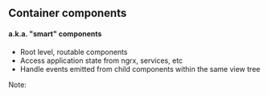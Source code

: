 ## Container components

#### a.k.a. "smart" components

- Root level, routable components
- Access application state from ngrx, services, etc
- Handle events emitted from child components within the same view tree

Note:

